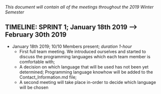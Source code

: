 *This document will contain all of the meetings throughout the 2019 Winter Semester*

## TIMELINE: SPRINT 1; January 18th 2019 --> February 30th 2019

- January 18th 2019; 10/10 Members present; *duration 1-hour*
   - First full team meeting. We introduced ourselves and started to discuss the programming languages which each team member is comfortable with;
   - A decision on which language that will be used has not been yet determined; Programming language knowhow will be added to the Contact_Information.md file;
   - A second meeting will take place in-order to decide which language will be chosen
